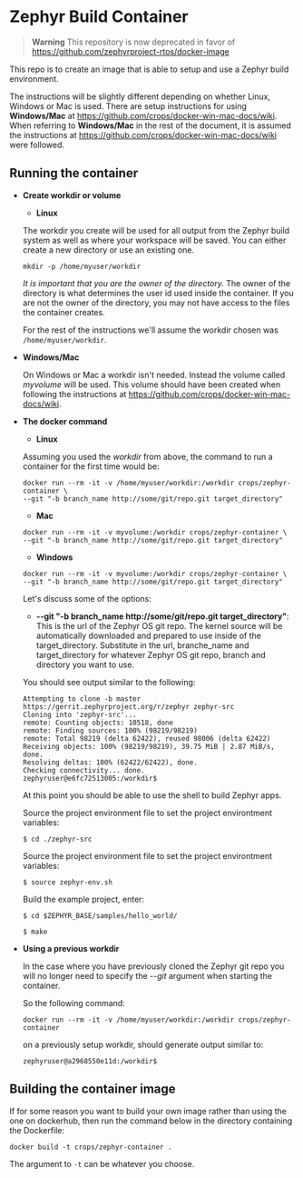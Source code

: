 Zephyr Build Container
========================

> **Warning**
> This repository is now deprecated in favor of https://github.com/zephyrproject-rtos/docker-image

This repo is to create an image that is able to setup and use a Zephyr build environment.

The instructions will be slightly different depending on whether Linux, Windows or Mac is used. There are setup instructions for using **Windows/Mac** at https://github.com/crops/docker-win-mac-docs/wiki. When referring to **Windows/Mac** in the rest of the document, it is assumed the instructions at https://github.com/crops/docker-win-mac-docs/wiki were followed.

Running the container
---------------------
* **Create workdir or volume**
  * **Linux**

  The workdir you create will be used for all output from the Zephyr build
  system as well as where your workspace will be saved. You can either
  create a new directory or use an existing one.

  ```
  mkdir -p /home/myuser/workdir
  ```

  *It is important that you are the owner of the directory.* The owner of the
  directory is what determines the user id used inside the container. If you
  are not the owner of the directory, you may not have access to the files
  the container creates.

  For the rest of the instructions we'll assume the workdir chosen was
  `/home/myuser/workdir`.

* **Windows/Mac**

  On Windows or Mac a workdir isn't needed. Instead the volume called *myvolume* will be used. This volume should have been created when following the instructions at https://github.com/crops/docker-win-mac-docs/wiki.

* **The docker command**
  * **Linux**

  Assuming you used the *workdir* from above, the command
  to run a container for the first time would be:

  ```
  docker run --rm -it -v /home/myuser/workdir:/workdir crops/zephyr-container \
  --git "-b branch_name http://some/git/repo.git target_directory"
  ```

  * **Mac**

  ```
  docker run --rm -it -v myvolume:/workdir crops/zephyr-container \
  --git "-b branch_name http://some/git/repo.git target_directory"
  ```

  * **Windows**

  ```
  docker run --rm -it -v myvolume:/workdir crops/zephyr-container \
  --git "-b branch_name http://some/git/repo.git target_directory"
  ```

  Let's discuss some of the options:
  * **--git "-b branch_name http://some/git/repo.git target_directory"**:
    This is the url of the Zephyr OS git repo. The kernel source will be
    automatically downloaded and prepared to use inside of the
    target_directory.
    Substitute in the url, branche_name and target_directory for whatever
    Zephyr OS git repo, branch and directory you want to use.

  You should see output similar to the following:

  ```
  Attempting to clone -b master https://gerrit.zephyrproject.org/r/zephyr zephyr-src
  Cloning into 'zephyr-src'...
  remote: Counting objects: 10518, done
  remote: Finding sources: 100% (98219/98219)
  remote: Total 98219 (delta 62422), reused 98006 (delta 62422)
  Receiving objects: 100% (98219/98219), 39.75 MiB | 2.87 MiB/s, done.
  Resolving deltas: 100% (62422/62422), done.
  Checking connectivity... done.
  zephyruser@e6fc72513005:/workdir$

  ```
  At this point you should be able to use the shell to build Zephyr apps.

  Source the project environment file to set the project environtment
  variables:

  ```
  $ cd ./zephyr-src
  ```

  Source the project environment file to set the project environtment
  variables:

  ```
  $ source zephyr-env.sh
  ```

  Build the example project, enter:

  ```
  $ cd $ZEPHYR_BASE/samples/hello_world/

  $ make
  ```

* **Using a previous workdir**

  In the case where you have previously cloned the Zephyr git repo you will
  no longer need to specify the *--git* argument when starting the container.

  So the following command:
  ```
  docker run --rm -it -v /home/myuser/workdir:/workdir crops/zephyr-container
  ```
  on a previously setup workdir, should generate output similar to:
  ```
  zephyruser@a2968550e11d:/workdir$
  ```

Building the container image
----------------------------
If for some reason you want to build your own image rather than using the one
on dockerhub, then run the command below in the directory containing the
Dockerfile:

```
docker build -t crops/zephyr-container .
```

The argument to `-t` can be whatever you choose.
